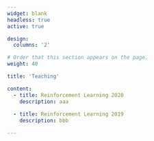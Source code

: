 ```yaml
---
widget: blank
headless: true
active: true

design:
  columns: '2'

# Order that this section appears on the page.
weight: 40

title: 'Teaching'

content:
  - title: Reinforcement Learning 2020
    description: aaa
    
  - title: Reinforcement Learning 2019
    description: bbb

---
```

